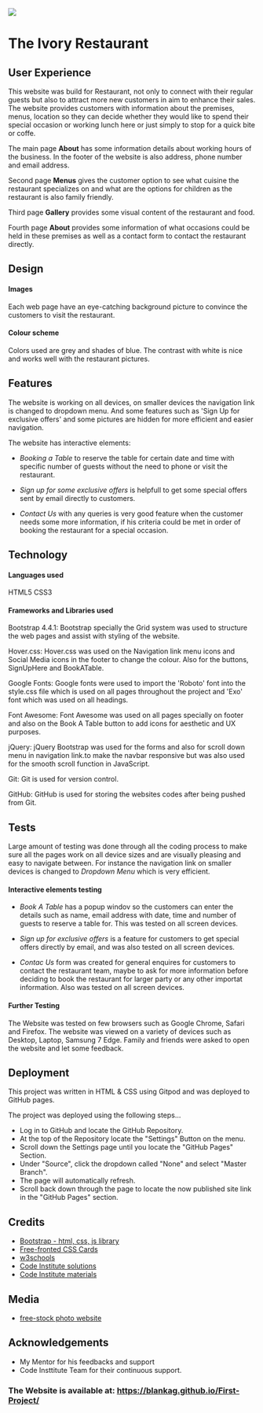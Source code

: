 <img src="https://images.pexels.com/photos/3201919/pexels-photo-3201919.jpeg?auto=compress&cs=tinysrgb&dpr=1&w=500">


# The Ivory Restaurant

## User Experience

This website  was build for Restaurant, not only to connect with their regular guests but also to attract more new customers in aim to enhance their sales. The website provides customers with information about the premises, menus, location so they can decide whether they would like to spend their special occasion or working lunch here or just simply to stop for a quick bite or coffe.


The main page **About** has some information details about working hours of the business. In the footer of the website is also address, phone number and email address. 

Second page **Menus** gives the customer option to see what cuisine the restaurant specializes on and what are the options for children as the restaurant is also family friendly.

Third page **Gallery** provides some visual content of the restaurant and food.

Fourth page **About** provides some information of what occasions could be held in these premises as well as a contact form to contact the restaurant directly.

## Design

#### Images

Each web page have an eye-catching background picture to convince the customers to visit the restaurant.

#### Colour scheme

Colors used are grey and shades of blue. The contrast with white is nice and works well with the restaurant pictures.


## Features

The website is working on all devices, on smaller devices the navigation link is changed to dropdown menu. And some features such as 'Sign Up for exclusive offers' and some pictures are hidden for more efficient and easier navigation.

The website has interactive elements:

- *Booking a Table* to reserve the table for certain date and time with specific number of guests without the need to phone or visit the restaurant.  

- *Sign up for some exclusive offers* is helpfull to get some special offers sent by email directly to customers.

- *Contact Us* with any queries is very good feature when the customer needs some more information, if his criteria could be met in order of booking the restaurant for a special occasion. 

## Technology

#### Languages used

HTML5
CSS3


#### Frameworks and Libraries used

Bootstrap 4.4.1:
Bootstrap  specially the Grid system was used to structure the web pages and assist with styling of the website.

Hover.css:
Hover.css was used on the Navigation link menu icons and Social Media icons in the footer to change the colour. Also for the buttons, SignUpHere and BookATable.

Google Fonts:
Google fonts were used to import the 'Roboto' font into the style.css file which is used on all pages throughout the project and 'Exo' font which was used on all headings.

Font Awesome:
Font Awesome was used on all pages specially on footer  and also on the Book A Table button to add icons for aesthetic and UX purposes.

jQuery:
jQuery Bootstrap was used for the forms and also for scroll down menu in navigation link.to make the navbar responsive but was also used for the smooth scroll function in JavaScript.

Git: 
Git is used for version control.

GitHub:
GitHub is used for storing the websites codes after being pushed from Git.


## Tests

Large amount of testing was done through all the coding process to make sure all the pages work on all device sizes and are visually pleasing and easy to navigate between.
For instance the navigation link on smaller devices is changed to *Dropdown Menu* which is very efficient.

#### Interactive elements testing

- *Book A Table* has a popup windov so the customers can enter the details such as name, email address with date, time and number of guests to reserve a table for. This was tested on all screen devices.

- *Sign up for exclusive offers* is a feature for customers to get special offers directly by email, and was also tested on all screen devices.

- *Contac Us* form was created for general enquires for customers to contact the restaurant team, maybe to ask for more information before deciding to book the restaurant for larger party or any other importat information. Also was tested on all screen devices.


#### Further Testing

The Website was tested on few browsers such as Google Chrome, Safari and Firefox.
The website was viewed on a variety of devices such as Desktop, Laptop, Samsung 7 Edge.
Family and friends were asked to open the website and let some feedback.


## Deployment

This project was written in HTML & CSS using Gitpod and was deployed to GitHub pages.

The project was deployed using the following steps...

- Log in to GitHub and locate the GitHub Repository.
- At the top of the Repository locate the "Settings" Button on the menu.
- Scroll down the Settings page until you locate the "GitHub Pages" Section.
- Under "Source", click the dropdown called "None" and select "Master Branch".
- The page will automatically refresh.
- Scroll back down through the page to locate the now published site link in the "GitHub Pages" section.

## Credits

- [Bootstrap - html, css, js library](https://getbootstrap.com/)
- [Free-fronted CSS Cards](https://freefrontend.com/css-cards/)
- [w3schools](https://www.w3schools.com/howto/howto_css_contact_form.asp)
- [Code Institute solutions](https://github.com/Code-Institute-Solutions/readme-template)
- [Code Institute materials](https://courses.codeinstitute.net/courses/course-v1:codeinstitute+FE+2017_T3/info)

## Media

- [free-stock photo website](https://www.pexels.com/search/restaurant/)

## Acknowledgements
- My Mentor for his feedbacks and support
- Code Insttitute Team for their continuous support.



### The Website is available at: https://blankag.github.io/First-Project/













